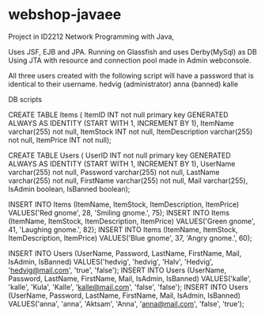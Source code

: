 webshop-javaee
==============

Project in ID2212 Network Programming with Java,

Uses JSF, EJB and JPA.
Running on Glassfish and uses Derby(MySql) as DB
Using JTA with resource and connection pool made in Admin webconsole. 

All three users created with the following script will have a password that is identical to their username.
hedvig (administrator)
anna (banned)
kalle

DB scripts

CREATE TABLE Items (
    ItemID INT not null primary key GENERATED ALWAYS AS IDENTITY (START WITH 1, INCREMENT BY 1), 
    ItemName varchar(255) not null, 
    ItemStock INT not null, 
    ItemDescription varchar(255) not null, 
    ItemPrice INT not null); 

CREATE TABLE Users (
    UserID INT not null primary key GENERATED ALWAYS AS IDENTITY (START WITH 1, INCREMENT BY 1), 
    UserName varchar(255) not null, 
    Password varchar(255) not null, 
    LastName varchar(255) not null, 
    FirstName varchar(255) not null, 
    Mail varchar(255), 
    IsAdmin boolean, 
    IsBanned boolean);

INSERT INTO Items (ItemName, ItemStock, ItemDescription, ItemPrice) 
    VALUES('Red gnome', 28, 'Smiling gnome.', 75);
INSERT INTO Items (ItemName, ItemStock, ItemDescription, ItemPrice) 
    VALUES('Green gnome', 41, 'Laughing gnome.', 82);
INSERT INTO Items (ItemName, ItemStock, ItemDescription, ItemPrice) 
    VALUES('Blue gnome', 37, 'Angry gnome.', 60);

INSERT INTO Users (UserName, Password, LastName, FirstName, Mail, IsAdmin, IsBanned) 
    VALUES('hedvig', 'hedvig', 'Halv', 'Hedvig', 'hedvig@mail.com', 'true', 'false');
INSERT INTO Users (UserName, Password, LastName, FirstName, Mail, IsAdmin, IsBanned) 
    VALUES('kalle', 'kalle', 'Kula', 'Kalle', 'kalle@mail.com', 'false', 'false');
INSERT INTO Users (UserName, Password, LastName, FirstName, Mail, IsAdmin, IsBanned) 
    VALUES('anna', 'anna', 'Aktsam', 'Anna', 'anna@mail.com', 'false', 'true');
